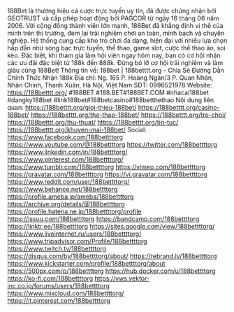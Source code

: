 188Bet là thương hiệu cá cược trực tuyến uy tín, đã được chứng nhận bởi GEOTRUST và cấp phép hoạt động bởi PAGCOR từ ngày 16 tháng 06 năm 2006. Với cộng đồng thành viên lớn mạnh, 188Bet đã khẳng định vị thế của mình trên thị trường, đem lại trải nghiệm chơi an toàn, minh bạch và chuyên nghiệp. Hệ thống cung cấp kho trò chơi đa dạng, hiện đại với nhiều lựa chọn hấp dẫn như sòng bạc trực tuyến, thể thao, game slot, cược thể thao ảo, soi kèo. Đặc biệt, khi tham gia làm hội viên ngay hôm nay, bạn có cơ hội nhận các ưu đãi đặc biệt từ 188k đến 888k. Đừng bỏ lỡ cơ hội trải nghiệm và làm giàu cùng 188Bet!
Thông tin về: 188bet | 188betttt.org - Chia Sẻ Đường Dẫn Chính Thức Nhận 188k
Địa chỉ: Ng. 165 P. Hoàng Ngân/3 P. Quan Nhân, Nhân Chính, Thanh Xuân, Hà Nội, Việt Nam
SĐT: 0996521978
Website: https://188betttt.org/
#188BET #188.BET#188BET.COM #nhacai188bet #dangky188bet #link188bet#188betcasino#188betthethao
Nội dung liên quan:
https://188betttt.org/gioi-thieu-188bet/
https://188betttt.org/casino-188bet/
https://188betttt.org/the-thao-188bet/
https://188betttt.org/tro-choi/
https://188betttt.org/thu-thuat/
https://188betttt.org/tin-tuc/
https://188betttt.org/khuyen-mai-188bet/
Social:
https://www.facebook.com/188bettttorg
https://www.youtube.com/@188bettttorg
https://twitter.com/188bettttorg
https://www.linkedin.com/in/188bettttorg/
https://www.pinterest.com/188bettttorg/
https://www.tumblr.com/188bettttorg
https://vimeo.com/188bettttorg
https://gravatar.com/188bettttorg
https://vi.gravatar.com/188bettttorg
https://www.reddit.com/user/188bettttorg/
https://www.behance.net/188bettttorg
https://profile.ameba.jp/ameba/188bettttorg
https://archive.org/details/@188bettttorg
https://profile.hatena.ne.jp/188bettttorg/profile
https://issuu.com/188bettttorg
https://bandcamp.com/188bettttorg
https://linktr.ee/188bettttorg
https://sites.google.com/view/188bettttorg/
https://www.liveinternet.ru/users/188bettttorg/
https://www.tripadvisor.com/Profile/188bettttorg
https://www.twitch.tv/188bettttorg
https://disqus.com/by/188bettttorg/about/
https://rebrand.ly/188bettttorg
https://www.kickstarter.com/profile/188bettttorg/about
https://500px.com/p/188bettttorg
https://hub.docker.com/u/188bettttorg
https://ko-fi.com/188bettttorg
https://vws.vektor-inc.co.jp/forums/users/188bettttorg
https://www.mixcloud.com/188bettttorg/
https://it.pinterest.com/188bettttorg
